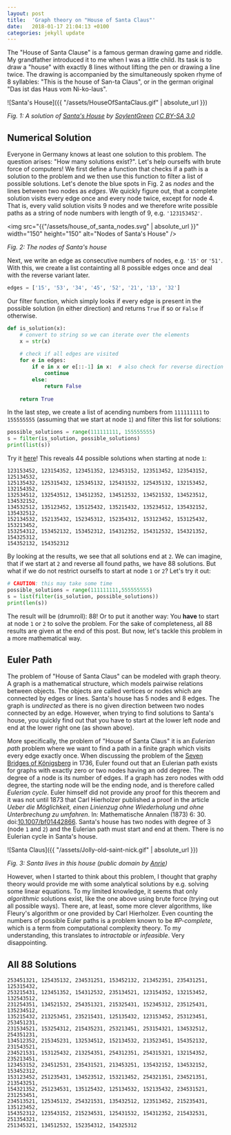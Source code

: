 ```yaml
---
layout: post
title:  'Graph theory on "House of Santa Claus"'
date:   2018-01-17 21:04:13 +0100
categories: jekyll update
---
```


The "House of Santa Clause" is a famous german drawing game and riddle. My grandfather introduced it to me when I was a little child. Its task is to draw a "house" with exactly 8 lines without lifting the pen or drawing a line twice. The drawing is accompanied by the simultaneously spoken rhyme of 8 syllables: "This is the house of San-ta Claus", or in the german original "Das ist das Haus vom Ni-ko-laus".

![Santa's House]({{ "/assets/HouseOfSantaClaus.gif" | absolute_url }})

*Fig. 1: A solution of [Santa's House](https://de.wikipedia.org/wiki/Haus_vom_Nikolaus#/media/File:Blender3D_HouseOfStNiclas.gif) by [SoylentGreen](https://commons.wikimedia.org/wiki/User:SoylentGreen) [CC BY-SA 3.0](http://creativecommons.org/licenses/by-sa/3.0/)*

## Numerical Solution

Everyone in Germany knows at least one solution to this problem. The question arises: "How many solutions exist?". Let's help ourselfs with brute force of computers! We first define a function that checks if a path is a solution to the problem and we then use this function to filter a list of possible solutions. Let's denote the blue spots in Fig. 2 as *nodes* and the lines between two nodes as *edges*. We quickly figure out, that a complete solution visits every edge once and every node twice, except for node 4. That is, every valid solution visits 9 nodes and we therefore write possible paths as a string of node numbers with length of 9, e.g. `'123153452'`.

<img src="{{"/assets/house_of_santa_nodes.svg" | absolute_url }}" width="150" height="150" alt="Nodes of Santa's House" />

*Fig. 2: The nodes of Santa's house*

Next, we write an edge as consecutive numbers of nodes, e.g. `'15'` or `'51'`. With this, we create a list containting all 8 possible edges once and deal with the reverse variant later.

```python
edges = ['15', '53', '34', '45', '52', '21', '13', '32']
```

Our filter function, which simply looks if every edge is present in the possible solution (in either direction) and returns `True` if so or `False` if otherwise.

```python
def is_solution(x):
    # convert to string so we can iterate over the elements
    x = str(x)
    
    # check if all edges are visited
    for e in edges:
        if e in x or e[::-1] in x:  # also check for reverse direction
            continue
        else:
            return False
    
    return True
```

In the last step, we create a list of acending numbers from `111111111` to `155555555` (assuming that we start at node `1`) and filter this list for solutions:

```python
possible_solutions = range(111111111, 155555555)
s = filter(is_solution, possible_solutions)
print(list(s))
```

Try it [here](https://repl.it/repls/ImperturbableDisfiguredMonads)!
This reveals 44 possible solutions when starting at node `1`:

```
123153452, 123154352, 123451352, 123453152, 123513452, 123543152, 125134532,
125135432, 125315432, 125345132, 125431532, 125435132, 132153452, 132154352,
132534512, 132543512, 134512352, 134512532, 134521532, 134523512, 134532152,
134532512, 135123452, 135125432, 135215432, 135234512, 135432152, 135432512,
152134532, 152135432, 152345312, 152354312, 153123452, 153125432, 153213452,
153254312, 153452132, 153452312, 154312352, 154312532, 154321352, 154325312,
154352132, 154352312
```

By looking at the results, we see that all solutions end at `2`. We can imagine, that if we start at `2` and reverse all found paths, we have 88 solutions.
But what if we do not restrict ourselfs to start at node `1` or `2`? Let's try it out:

```python
# CAUTION: this may take some time
possible_solutions = range(111111111,555555555)
s = list(filter(is_solution, possible_solutions))
print(len(s))
```

The result will be (drumroll): 88! Or to put it another way: You __have__ to start at node `1` or `2` to solve the problem. For the sake of completeness, all 88 results are given at the end of this post. But now, let's tackle this problem in a more mathematical way.

## Euler Path

The problem of "House of Santa Claus" can be modeled with graph theory. A graph is a mathematical structure, which models pairwise relations between objects. The objects are called vertices or nodes which are connected by edges or lines. Santa's house has 5 nodes and 8 edges. The graph is *undirected* as there is no given direction between two nodes connected by an edge. However, when trying to find solutions to Santa's house, you quickly find out that you have to start at the lower left node and end at the lower right one (as shown above).

More specifically, the problem of "House of Santa Claus" it is an *Eulerian path* problem where we want to find a path in a finite graph which visits every edge exactly once. When discussing the problem of the [Seven Bridges of Königsberg](https://en.wikipedia.org/wiki/Seven_Bridges_of_Königsberg) in 1736, Euler found out that an Eulerian path exists for graphs with exactly zero or two nodes having an odd degree. The degree of a node is its number of edges. If a graph has zero nodes with odd degree, the starting node will be the ending node, and is therefore called *Eulerian cycle*. Euler himself did not provide any proof for this theorem and it was not until 1873 that Carl Hierholzer published a proof in the article *Ueber die Möglichkeit, einen Linienzug ohne Wiederholung und ohne Unterbrechung zu umfahren*. In: Mathematische Annalen (1873) 6: 30. doi:[10.1007/bf01442866](https://doi.org/10.1007/bf01442866).  Santa's house has two nodes with degree of 3 (node `1` and `2`) and the Eulerian path must start and end at them. There is no Eulerian cycle in Santa's house.

![Santa Claus]({{ "/assets/Jolly-old-saint-nick.gif" | absolute_url }})

*Fig. 3: Santa lives in this house (public domain by [Anrie](https://commons.wikimedia.org/wiki/File:Jolly-old-saint-nick.gif))*

However, when I started to think about this problem, I thought that graphy theory would provide me with some analytical solutions by e.g. solving some linear equations. To my limited knowledge, it seems that only *algorithmic* solutions exist, like the one above using brute force (trying out all possible ways). There are, at least, some more clever algorithms, like Fleury's algorithm or one provided by Carl Hierholzer. Even counting the numbers of possible Euler paths is a problem known to be *#P-complete*, which is a term from computational complexity theory. To my understanding, this translates to *intractable* or *infeasible*. Very disappointing.

## All 88 Solutions

```
253451321, 125435132, 234531251, 153452132, 213452351, 235431251, 125315432,
253215431, 123451352, 154312532, 235134521, 123154352, 132153452, 132543512,
231254351, 134521532, 254351321, 215325431, 152345312, 235125431, 135234512,
135215432, 213253451, 235215431, 125135432, 123153452, 253123451, 253451231,
231534521, 153254312, 215435231, 253213451, 253154321, 134532512, 254351231,
134512352, 215345231, 132534512, 152134532, 213523451, 154352132, 231543521,
234521531, 153125432, 213254351, 254312351, 254315321, 132154352, 235213451,
123453152, 234512531, 235431521, 213453251, 135432152, 134532152, 153452312,
153123452, 251235431, 134523512, 153213452, 254321351, 234521351, 213543251,
154321352, 251234531, 135125432, 125134532, 152135432, 234531521, 231253451,
234513521, 125345132, 254321531, 135432512, 123513452, 215235431, 135123452,
154352312, 123543152, 215234531, 125431532, 154312352, 215432531, 251354321,
251345321, 134512532, 152354312, 154325312
```
